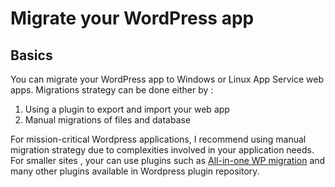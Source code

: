 # Migrate your WordPress app 

## Basics

You can migrate your WordPress app to Windows or Linux App Service web apps. Migrations strategy can be done either by :
1. Using a plugin to export and import your web app 
2. Manual migrations of files and database 

For mission-critical Wordpress applications, I recommend using manual migration strategy due to complexities involved in your application needs. 
For smaller sites , your can use plugins such as [All-in-one WP migration](https://wordpress.org/plugins/all-in-one-wp-migration/) and many other plugins available in Wordpress plugin repository.






